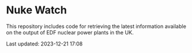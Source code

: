 # Nuke Watch

This repository includes code for retrieving the latest information available on the output of EDF nuclear power plants in the UK.

Last updated: 2023-12-21 17:08